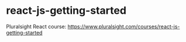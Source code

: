 # react-js-getting-started
Pluralsight React course: https://www.pluralsight.com/courses/react-js-getting-started
